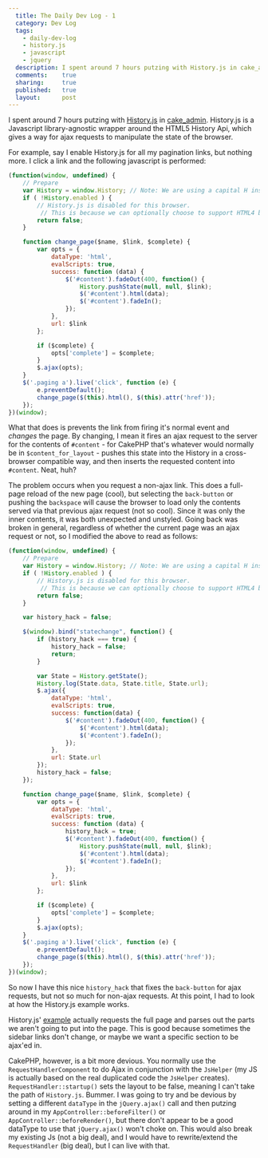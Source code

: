 ```yaml
---
  title: The Daily Dev Log - 1
  category: Dev Log
  tags:
    - daily-dev-log
    - history.js
    - javascript
    - jquery
  description: I spent around 7 hours putzing with History.js in cake_admin. While History.js should auto-ajax any web application, it doesn't quite play nice with CakePHP.
  comments:    true
  sharing:     true
  published:   true
  layout:      post
---
```


I spent around 7 hours putzing with [History.js](https://github.com/balupton/history.js) in [cake_admin](https://github.com/josegonzalez/cake_admin). History.js is a Javascript library-agnostic wrapper around the HTML5 History Api, which gives a way for ajax requests to manipulate the state of the browser.

For example, say I enable History.js for all my pagination links, but nothing more. I click a link and the following javascript is performed:

```javascript
(function(window, undefined) {
    // Prepare
    var History = window.History; // Note: We are using a capital H instead of a lower h
    if ( !History.enabled ) {
        // History.js is disabled for this browser.
         // This is because we can optionally choose to support HTML4 browsers or not.
        return false;
    }

    function change_page($name, $link, $complete) {
        var opts = {
            dataType: 'html',
            evalScripts: true,
            success: function (data) {
                $('#content').fadeOut(400, function() {
                    History.pushState(null, null, $link);
                    $('#content').html(data);
                    $('#content').fadeIn();
                });
            },
            url: $link
        };

        if ($complete) {
            opts['complete'] = $complete;
        }
        $.ajax(opts);
    }
    $('.paging a').live('click', function (e) {
        e.preventDefault();
        change_page($(this).html(), $(this).attr('href'));
    });
})(window);
```

What that does is prevents the link from firing it's normal event and _changes_ the page. By changing, I mean it fires an ajax request to the server for the contents of `#content` - for CakePHP that's whatever would normally be in `$content_for_layout` - pushes this state into the History in a cross-browser compatible way, and then inserts the requested content into `#content`. Neat, huh?

The problem occurs when you request a non-ajax link. This does a full-page reload of the new page (cool), but selecting the `back-button` or pushing the `backspace` will cause the browser to load only the contents served via that previous ajax request (not so cool). Since it was only the inner contents, it was both unexpected and unstyled. Going back was broken in general, regardless of whether the current page was an ajax request or not, so I modified the above to read as follows:

```javascript
(function(window, undefined) {
    // Prepare
    var History = window.History; // Note: We are using a capital H instead of a lower h
    if ( !History.enabled ) {
        // History.js is disabled for this browser.
         // This is because we can optionally choose to support HTML4 browsers or not.
        return false;
    }

    var history_hack = false;

    $(window).bind("statechange", function() {
        if (history_hack === true) {
            history_hack = false;
            return;
        }

        var State = History.getState();
        History.log(State.data, State.title, State.url);
        $.ajax({
            dataType: 'html',
            evalScripts: true,
            success: function(data) {
                $('#content').fadeOut(400, function() {
                    $('#content').html(data);
                    $('#content').fadeIn();
                });
            },
            url: State.url
        });
        history_hack = false;
    });

    function change_page($name, $link, $complete) {
        var opts = {
            dataType: 'html',
            evalScripts: true,
            success: function (data) {
                history_hack = true;
                $('#content').fadeOut(400, function() {
                    History.pushState(null, null, $link);
                    $('#content').html(data);
                    $('#content').fadeIn();
                });
            },
            url: $link
        };

        if ($complete) {
            opts['complete'] = $complete;
        }
        $.ajax(opts);
    }
    $('.paging a').live('click', function (e) {
        e.preventDefault();
        change_page($(this).html(), $(this).attr('href'));
    });
})(window);
```

So now I have this nice `history_hack` that fixes the `back-button` for ajax requests, but not so much for non-ajax requests. At this point, I had to look at how the History.js example works.

History.js' [example](https://gist.github.com/854622) actually requests the full page and parses out the parts we aren't going to put into the page. This is good because sometimes the sidebar links don't change, or maybe we want a specific section to be ajax'ed in.

CakePHP, however, is a bit more devious. You normally use the `RequestHandlerComponent` to do Ajax in conjunction with the `JsHelper` (my JS is actually based on the real duplicated code the `JsHelper` creates). `RequestHandler::startup()` sets the layout to be false, meaning I can't take the path of `History.js`. Bummer. I was going to try and be devious by setting a different `dataType` in the `jQuery.ajax()` call and then putzing around in my `AppController::beforeFilter()` or `AppController::beforeRender()`, but there don't appear to be a good dataType to use that `jQuery.ajax()` won't choke on. This would also break my existing Js (not a big deal), and I would have to rewrite/extend the `RequestHandler` (big deal), but I can live with that.
